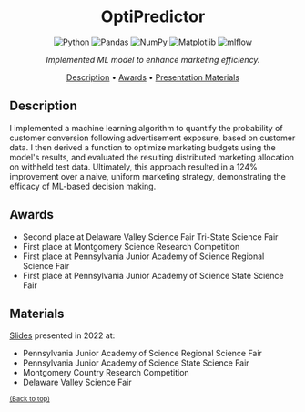 <div align="center">

# OptiPredictor

![Python](https://img.shields.io/badge/python-3670A0?style=for-the-badge&logo=python&logoColor=ffdd54)
![Pandas](https://img.shields.io/badge/pandas-%23150458.svg?style=for-the-badge&logo=pandas&logoColor=white)
![NumPy](https://img.shields.io/badge/numpy-%23013243.svg?style=for-the-badge&logo=numpy&logoColor=white)
![Matplotlib](https://img.shields.io/badge/Matplotlib-%23ffffff.svg?style=for-the-badge&logo=Matplotlib&logoColor=black)
![mlflow](https://img.shields.io/badge/mlflow-%23d9ead3.svg?style=for-the-badge&logo=numpy&logoColor=blue)

<i>Implemented ML model to enhance marketing efficiency.</i>

[Description](#description) •
[Awards](#awards) •
[Presentation Materials](#materials)

</div>

## Description

I implemented a machine learning algorithm to quantify the probability of customer conversion following advertisement exposure, based on customer data. I then derived a function to optimize marketing budgets using the model's results, and evaluated the resulting distributed marketing allocation on withheld test data. Ultimately, this approach resulted in a 124% improvement over a naive, uniform marketing strategy, demonstrating the efficacy of ML-based decision making.

## Awards 
- Second place at Delaware Valley Science Fair Tri-State Science Fair
- First place at Montgomery Science Research Competition
- First place at Pennsylvania Junior Academy of Science Regional Science Fair
- First place at Pennsylvania Junior Academy of Science State Science Fair

## Materials
[Slides](optpresentation.pdf) presented in 2022 at:
- Pennsylvania Junior Academy of Science Regional Science Fair
- Pennsylvania Junior Academy of Science State Science Fair
- Montgomery Country Research Competition
- Delaware Valley Science Fair
  
<sup>[(Back to top)](#OptiPredictor)</sup>
